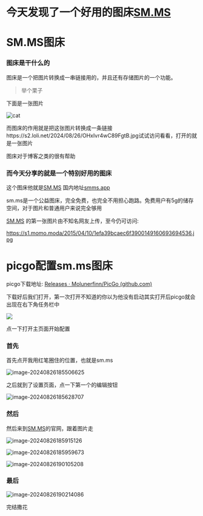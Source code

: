 # 今天发现了一个好用的图床[SM.MS](sm.ms)



# SM.MS图床



### 图床是干什么的

图床是一个把图片转换成一串链接用的，并且还有存储图片的一个功能。

> 举个栗子

下面是一张图片

![cat](https://s2.loli.net/2024/08/26/OHxIvr4wC89FgtB.jpg)

而图床的作用就是把这张图片转换成一条链接https://s2.loli.net/2024/08/26/OHxIvr4wC89FgtB.jpg试试访问看看，打开的就是一张图片

图床对于博客之类的很有帮助



### 而今天分享的就是一个特别好用的图床



这个图床他就是[SM.MS](sm.ms)  国内地址[smms.app](smms.app)

sm.ms是一个公益图床，完全免费，也完全不用担心跑路。免费用户有5g的储存空间，对于图片和普通用户来说完全够用



[SM.MS](http://sm.ms/) 的第一张图片由不知名网友上传，至今仍可访问:

https://s1.momo.moda/2015/04/10/1efa39bcaec6f3900149160693694536.jpg



# picgo配置sm.ms图床



picgo下载地址: [Releases · Molunerfinn/PicGo (github.com)](https://github.com/Molunerfinn/PicGo/releases)



下载好后我们打开，第一次打开不知道的你以为他没有启动其实打开后picgo就会出现在右下角任务栏中

![](https://s2.loli.net/2024/08/26/kmoaV5jFMOdJ7RE.png)

点一下打开主页面开始配置



### 首先

首先点开我用红笔圈住的位置，也就是sm.ms

![image-20240826185506625](https://s2.loli.net/2024/08/26/jLQpTtFJEu6bZR9.png)



之后就到了设置页面，点一下第一个的编辑按钮

![image-20240826185628707](https://s2.loli.net/2024/08/26/Jyf4ajQczxIgUG8.png)



### 然后

然后来到[SM.MS](smms.app)的官网，跟着图片走

![image-20240826185915126](https://s2.loli.net/2024/08/26/ALhxZG81iQUalM7.png)

![image-20240826185959673](https://s2.loli.net/2024/08/26/RunYPVzjZUe9BWG.png)

![image-20240826190105208](https://s2.loli.net/2024/08/26/2gRn3XrZJuE4zYk.png)



### 最后

![image-20240826190214086](https://s2.loli.net/2024/08/26/OBnS63uvpt5aQhe.png)



完结撒花